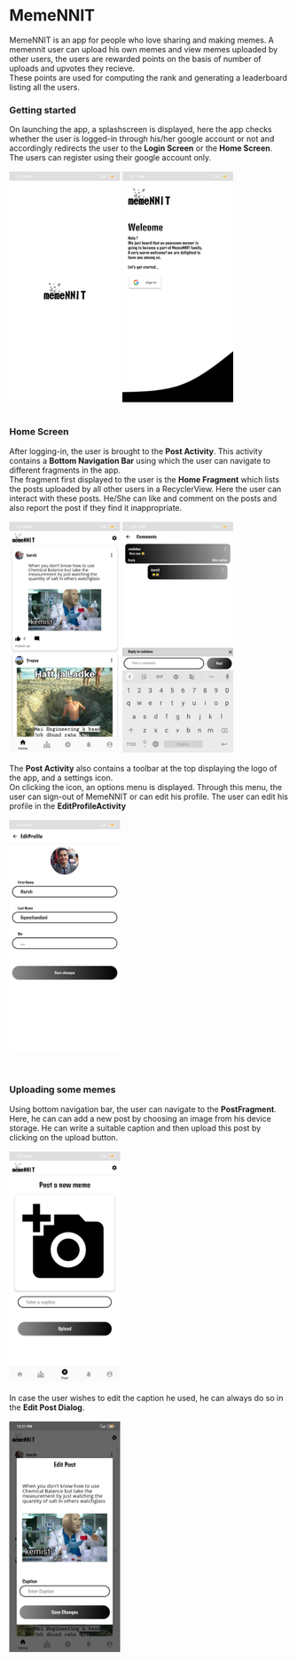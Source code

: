 # MemeNNIT
MemeNNIT is an app for people who love sharing and making memes.
A memennit user can upload his own memes and view memes uploaded by other users,
the users are rewarded points on the basis of number of uploads and upvotes they recieve.
<br>
These points are used for computing the rank and generating a leaderboard listing all the users.

### Getting started
On launching the app, a splashscreen is displayed, here the app checks whether the user is logged-in through his/her google account
or not and accordingly redirects the user to the **Login Screen** or the **Home Screen**.
<br>
The users can register using their google account only.
<br>
<br>
<img src="https://github.com/harshh3010/MemeNNIT/blob/master/AppScreenshots/SplashScreen.jpg" width="200">
<img src="https://github.com/harshh3010/MemeNNIT/blob/master/AppScreenshots/LoginScreen.jpg" width="200">
<br>
<br>
 
 ### Home Screen
 After logging-in, the user is brought to the **Post Activity**. This activity contains a **Bottom Navigation Bar** using 
 which the user can navigate to different fragments in the app.
 <br>
 The fragment first displayed to the user is the **Home Fragment** which lists the posts uploaded by all other users in a RecyclerView.
 Here the user can interact with these posts. He/She can like and comment on the posts and also report the post if they find it inappropriate.
 <br>
 <br>
 <img src="https://github.com/harshh3010/MemeNNIT/blob/master/AppScreenshots/HomeFragment.jpg" width="200">
  <img src="https://github.com/harshh3010/MemeNNIT/blob/master/AppScreenshots/CommentsActivity.jpg" width="200">
  <br>
  <br>
  The **Post Activity** also contains a toolbar at the top displaying the logo of the app, and a settings icon.
  <br>
  On clicking the icon, an options menu is displayed. Through this menu, the user can sign-out of MemeNNIT or can edit his profile.
  The user can edit his profile in the **EditProfileActivity**
  <br>
  <br>
 <img src="https://github.com/harshh3010/MemeNNIT/blob/master/AppScreenshots/EditProfileActivity.jpg" width="200">  
 <br>
 <br>
 ### Uploading some memes
 Using bottom navigation bar, the user can navigate to the **PostFragment**. Here, he can can add a new post by choosing an image from his device storage. He can write a suitable caption and then upload this post by clicking on the upload button.
 <br>
 <br>
  <img src="https://github.com/harshh3010/MemeNNIT/blob/master/AppScreenshots/PostFragment.jpg" width="200">
  <br>
  <br>
  In case the user wishes to edit the caption he used, he can always do so in the **Edit Post Dialog**.
  <br>
  <br>
   <img src="https://github.com/harshh3010/MemeNNIT/blob/master/AppScreenshots/EditPostView.jpg" width="200">

